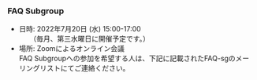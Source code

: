 ### FAQ Subgroup

 - 日時: 2022年7月20日 (水) 15:00-17:00  
　　（毎月、第三水曜日に開催予定です。）  
 - 場所: Zoomによるオンライン会議    
 FAQ Subgroupへの参加を希望する人は、下記に記載されたFAQ-sgのメーリングリストにてご連絡ください。  
  
  
